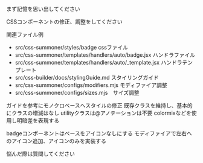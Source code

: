 まず記憶を思い出してください

CSSコンポーネントの修正、調整をしてください

関連ファイル例
- src/css-summoner/styles/badge cssファイル
- src/css-summoner/templates/handlers/auto/badge.jsx ハンドラファイル
- src/css-summoner/templates/handlers/auto/_template.jsx ハンドラテンプレート
- src/css-builder/docs/stylingGuide.md スタイリングガイド
- src/css-summoner/configs/modifiers.mjs モディファイア調整
- src/css-summoner/configs/sizes.mjs　サイズ調整

ガイドを参考にモノクロベースへスタイルの修正
既存クラスを維持し、基本的にクラスの増減はなし
utilityクラスは@アノテーションは不要
colormixなどを使用し明暗差を表現する

badgeコンポーネントはベースをアイコンなしにする
モディファイアで左右へのアイコン追加、アイコンのみを実装する

悩んだ際は質問してください